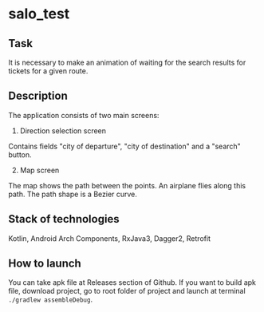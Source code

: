 # salo_test

## Task

It is necessary to make an animation of waiting for the search results for tickets for a given route.

## Description

The application consists of two main screens:

1. Direction selection screen

Contains fields "city of departure", "city of destination" and a "search" button.

2. Map screen

The map shows the path between the points. An airplane flies along this path. The path shape is a Bezier curve.

## Stack of technologies

Kotlin, Android Arch Components, RxJava3, Dagger2, Retrofit

## How to launch

You can take apk file at Releases section of Github. If you want to build apk file, download project, go to root folder of project and launch at terminal `./gradlew assembleDebug`.
